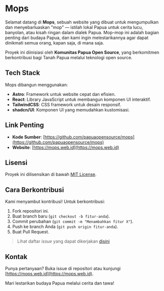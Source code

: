 # Mops

Selamat datang di **Mops**, sebuah website yang dibuat untuk mengumpulkan dan menyebarluaskan "mop" — istilah lokal Papua untuk cerita lucu, banyolan, atau kisah ringan dalam dialek Papua. Mop-mop ini adalah bagian penting dari budaya Papua, dan kami ingin melestarikannya agar dapat dinikmati semua orang, kapan saja, di mana saja.

Proyek ini diinisiasi oleh **Komunitas Papua Open Source**, yang berkomitmen berkontribusi bagi Tanah Papua melalui teknologi open source.

## Tech Stack

Mops dibangun menggunakan:
- **Astro**: Framework untuk website cepat dan efisien.
- **React**: Library JavaScript untuk membangun komponen UI interaktif.
- **TailwindCSS**: CSS framework untuk desain responsif.
- **shadcn/UI**: Komponen UI yang memudahkan kustomisasi.

## Link Penting

- **Kode Sumber**: [https://github.com/papuaopensource/mops](https://github.com/papuaopensource/mops)
- **Website**: [https://mops.web.id](https://mops.web.id)

## Lisensi

Proyek ini dilisensikan di bawah [MIT License](LICENSE).

## Cara Berkontribusi

Kami menyambut kontribusi! Untuk berkontribusi:
1. Fork repositori ini.
2. Buat branch baru (`git checkout -b fitur-anda`).
3. Commit perubahan (`git commit -m "Menambahkan fitur X"`).
4. Push ke branch Anda (`git push origin fitur-anda`).
5. Buat Pull Request.

> Lihat daftar _issue_ yang dapat dikerjakan [disini](https://github.com/papuaopensource/mops/issues)

## Kontak

Punya pertanyaan? Buka issue di repositori atau kunjungi [https://mops.web.id](https://mops.web.id).

Mari lestarikan budaya Papua melalui cerita dan tawa!
